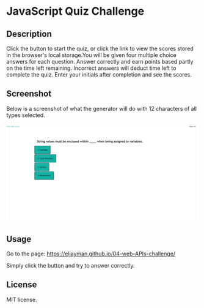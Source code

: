 # JavaScript Quiz Challenge

## Description

Click the button to start the quiz, or click the link to view the scores stored in the browser's local storage.You will be given four multiple choice answers for each question. Answer correctly and earn points based partly on the time left remaining. Incorrect answers will deduct time left to complete the quiz. Enter your initials after completion and see the scores.

## Screenshot

Below is a screenshot of what the generator will do with 12 characters of all types selected.

![Screenshot of application](./assets/ScreenshotQuiz.png)

## Usage

Go to the page: https://eljayman.github.io/04-web-APIs-challenge/

Simply click the button and try to answer correctly.

## License

MIT license.
